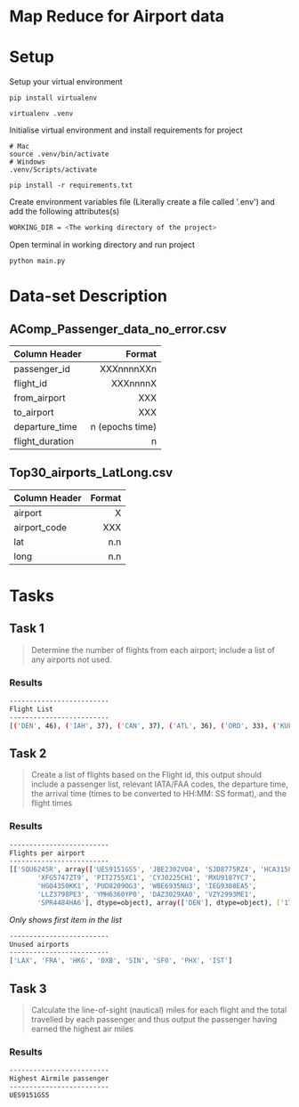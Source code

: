 # Map Reduce for Airport data

# Setup

Setup your virtual environment

```
pip install virtualenv

virtualenv .venv
```

Initialise virtual environment and install requirements for project

```
# Mac
source .venv/bin/activate
# Windows
.venv/Scripts/activate

pip install -r requirements.txt
```

Create environment variables file (Literally create a file called '.env') and add the following attributes(s)

```bash
WORKING_DIR = <The working directory of the project>
```

Open terminal in working directory and run project

```
python main.py
```

# Data-set Description

## AComp_Passenger_data_no_error.csv

| Column Header   |          Format |
| :-------------- | --------------: |
| passenger_id    |      XXXnnnnXXn |
| flight_id       |        XXXnnnnX |
| from_airport    |             XXX |
| to_airport      |             XXX |
| departure_time  | n (epochs time) |
| flight_duration |               n |

## Top30_airports_LatLong.csv

| Column Header | Format |
| :------------ | -----: |
| airport       |      X |
| airport_code  |    XXX |
| lat           |    n.n |
| long          |    n.n |

# Tasks

## Task 1

> Determine the number of flights from each airport; include a list of any airports not used.

### Results

```bash
-------------------------
Flight List
-------------------------
[('DEN', 46), ('IAH', 37), ('CAN', 37), ('ATL', 36), ('ORD', 33), ('KUL', 33), ('CGK', 27), ('JFK', 25), ('LHR', 25), ('CLT', 21), ('CDG', 21), ('PVG', 20), ('LAS', 17), ('BKK', 17), ('AMS', 15), ('FCO', 15), ('MUC', 14), ('MAD', 13), ('PEK', 13), ('HND', 13), ('MIA', 11), ('DFW', 11)]
```

## Task 2

> Create a list of flights based on the Flight id, this output should include a passenger list, relevant IATA/FAA codes, the departure time, the arrival time (times to be converted to HH:MM: SS format), and the flight times

### Results

```bash
-------------------------
Flights per airport
-------------------------
[['SQU6245R', array(['UES9151GS5', 'JBE2302VO4', 'SJD8775RZ4', 'HCA3158QA6',
       'XFG5747ZT9', 'PIT2755XC1', 'CYJ0225CH1', 'MXU9187YC7',
       'HGO4350KK1', 'PUD8209OG3', 'WBE6935NU3', 'IEG9308EA5',
       'LLZ3798PE3', 'YMH6360YP0', 'DAZ3029XA0', 'VZY2993ME1',
       'SPR4484HA6'], dtype=object), array(['DEN'], dtype=object), ['17:14:20'], ['10:43:20'], ['18:29:00']]]
```

_Only shows first item in the list_

```bash
-------------------------
Unused airports
-------------------------
['LAX', 'FRA', 'HKG', 'DXB', 'SIN', 'SFO', 'PHX', 'IST']
```

## Task 3

> Calculate the line-of-sight (nautical) miles for each flight and the total travelled by each passenger and thus output the passenger having earned the highest air miles

### Results

```bash
-------------------------
Highest Airmile passenger
-------------------------
UES9151GS5
```
